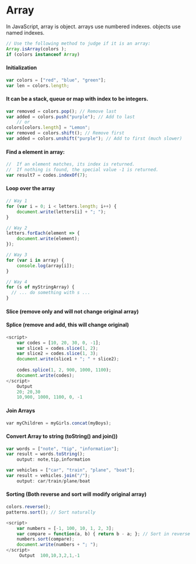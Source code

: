 # Array

In JavaScript, array is object. arrays use numbered indexes. objects use named indexes.

```javascript
// Use the following method to judge if it is an array: 
Array.isArray(colors );
if (colors instanceof Array)
```

#### Initialization

```javascript
var colors = ["red", "blue", "green"];
var len = colors.length;
```

#### It can be a stack, queue or map with index to be integers.

```javascript
var removed = colors.pop(); // Remove last
var added = colors.push("purple"); // Add to last
	// or 
colors[colors.length] = "Lemon";
var removed = colors.shift(); // Remove first
var added = colors.unshift("purple"); // Add to first (much slower)
```

#### Find a element in array:

```javascript
//	If an element matches, its index is returned. 
//	If nothing is found, the special value -1 is returned.
var result7 = codes.indexOf(7);
```

#### Loop over the array

```javascript
// Way 1
for (var i = 0; i < letters.length; i++) {
    document.write(letters[i] + "; ");
}

// Way 2
letters.forEach(element => {
    document.write(element);
});

// Way 3
for (var i in array) {
    console.log(array[i]);
}

// Way 4  
for (s of myStringArray) {
  // ... do something with s ...
}
```

#### Slice \(remove only and will not change original array\)

#### Splice \(remove and add, this will change original\)

```javascript
<script>
	var codes = [10, 20, 30, 0, -1];
	var slice1 = codes.slice(1, 2);
	var slice2 = codes.slice(1, 3);
	document.write(slice1 + "; " + slice2);
	
	codes.splice(1, 2, 900, 1000, 1100);
	document.write(codes);
</script>
	Output
	20; 20,30
	10,900, 1000, 1100, 0, -1
```

#### Join Arrays

```javascript
var myChildren = myGirls.concat(myBoys);
```

#### Convert Array to string \(toString\(\) and join\(\)\)

```javascript
var words = ["note", "tip", "information"];
var result = words.toString();
	output: note,tip,information

var vehicles = ["car", "train", "plane", "boat"];
var result = vehicles.join("/");
	output: car/train/plane/boat
```

#### Sorting \(Both reverse and sort will modify original array\)

```javascript
colors.reverse();
patterns.sort(); // Sort naturally

<script>
	var numbers = [-1, 100, 10, 1, 2, 3]; 
	var compare = function(a, b) { return b - a; }; // Sort in reverse order 
	numbers.sort(compare);
	document.write(numbers + "; ");
</script>
	 Output  100,10,3,2,1,-1
```




